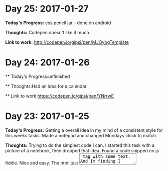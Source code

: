 # Day 25: 2017-01-27

**Today's Progress:** css pencil jar - done  on android

**Thoughts:** Codepen doesn't like it much.

**Link to work:** http://codepen.io/gipsi/pen/MJOybgTemplate


# Day 24: 2017-01-26

** Today's Progress:unfinished

** Thoughts:Had an idea for a calendar

** Link to work:https://codepen.io/gipsi/pen/YNrrwE


# Day 23: 2017-01-25

**Today's Progress:**  Getting a overall idea in my mind of a consistent style for this weeks tasks.  Made a notepad and changed Mondays clock to match.

**Thoughts:** Trying to do the simplest code I can.
I started this task with a picture of a notebook, then dropped that idea.  Found a code snipped on js fiddle.  Nice and easy.  The html just <textarea> tag with some text.  And Im finding I learn more by tweaking the css, experimenting.

**Link to work:** [A notepad](https://codepen.io/gipsi/full/NdvOoG/)


# Day 22 2017-01-24

**Today's Progress:** Todays dailycssimage was a ruler

**Thoughts:** Some helpful tools I found doing Google searches
  >*[text shadow generator](https://css3gen.com/text-shadow/)
  >*[box-shadow generator](http://www.cssmatic.com/box-shadow)
  >*[color hunt](http://colorhunt.co/)

**Link to work:**  http://codepen.io/gipsi/


 # Day 21: "017-01-23 

 **Today's Progress:** Made a clock.

 **Thoughts:** It was fun.

 **Link to work:** http://s.codepen.io/gipsi/debug/ygXexN/NjrYzyoZvKQA


# Day 20 2017-01-22

**Today's Progress:** yak shaving

**Thoughts:** bike sheds

**Link to work:** https://codepen.io/gipsi/full/MJjxww/


# Day 19: 2017-01-21

**Today's Progress:** Fiver - Another pure css image.
Using: Notepade++, CodePen, Chrome Browser, Windows 7,  Clodinary, Picture Editor,
Android, WebSafe colour site. Internet router, pc, phone ...

**Thoughts:** Repeat what you learned yesterday and learn something new today.

**Link to work:** https://codepen.io/gipsi/pen/pRPbaq



# Day 18: 2017-01-20
 
**Today's Progress:** 4/50 css images tiger

**Thoughts:** absorbing, have to concentrate, enjoying the process

**Link to work:** https://codepen.io/gipsi/pen/WRpaVM


 
# Day 17: 2017-01-19

**Today's Progress:** Good progress with 3rd css image-beaver. It is different using pc tools
 not entirely better.  Indeed some things like taking screenshot and uploading to cloud feels easier on phone.
 
 **Thoughts:** Doing something every day certainly helps the learning process.  css images 50 is a great project and the tutorial on medium explains things  really well ... and its fun!

 **Link to work:** https://codepen.io/gipsi/details/XppmNm


# Day 16: 2017-01-18

**Today's Progress:** coded elephant picture, 2nd task for css daily challenge.  Slighly better than 1st image but still on a steep learning curve.  Getting the hang of doing it all on phone.

**Thoughts:** Enjoying the challenge.  Much room for improvement.  Its good having a template and modifying it ... it works better when I do that on the phone then copy pasting into codepen rather than attempting it in the pen.  The most annoying thing in codepen is when I delete a couple of letters, wont stop and deletes a great chunk.

**Link to work:**  https://codepen.io/gipsi/pen/MJjxww


# Day 15: 2017-01-17

**Today's Progress:** First css image for #cssdailyimages.  All done on Android phone. 

 Read through medium tutorial

then used the HTML and CSS template of a koala bear.  Modified it a bit in codepen and took a screenshot.  Got a URL and put it in Portfolio thumbnail. Tweeted. 

**Thoughts:**  Plenty of room for improvement. Learning curve.  I like the way things can be changed later. 

**Link to work:** https://codepen.io/gipsi/details/MJjxww/



# Day  14: 2017-01-16

 **Today's Progress:** Started  enthusiastically on css project, offline on phone using Code Book App.  Couldnt figure out how to set backround image.  Something to do with the href=url("style.css") part.  Kept trying different directory paths but no joy.

 **Thoughts:** Email from css images challenge cheered me up and I forked and modified the Portfolio Template.  Experimented with different colours for a bit to see how that works.  I think Codepen is great for reading and playing around with code.

 **Link to work:**  https://codepen.io/gipsi/details/MJjxww/
 
 

# Day 13: 2017-01-15

**Today's Progress:** From markdown to markup-html and css

**Thoughts:** Mostly about css.

**Link to work:** Reading Shay Howe 




 # Day 12: 2017-01-14

 **Today's Progress:** Good progress with code editor on phone.  Made my 'core functionality html page' saved it and added a css colored background.

 **Thoughts:** Interesting trying to code on phone and quite pleased with how much I can do offline.

Online didnt go so well  and changing the background color of my portfolio page in codepen didn't work .

 **Link to work:**  Reading about [UX Honeycombe on Peter Morville's blog](http://intertwingled.org/user-experience-honeycomb/)
 
 

# Day 11: 2017-01-13

**Today's Progress:** Testing different code editors on phone settled on AWD as it's the first one I successfully previewed the result.  

scored 19/25 in W3schools HTML5 Quiz, so room for improvement.

**Thoughts:** Reading Aaron Gustafson - Adaptive Web Design  https://adaptivewebdesign.info
and The Jargon File. http://www.catb.org/jargon/html/R/recursive-acronym.html
**Link to work:**  http://www.w3schools.com/html/html_quiz.asp (Not the qiz I did which was in an Andoid app, but I'll have a go with this one after some revision)



# Day 10 : 2017-01-12

**Today's Progress:** Another lesson from Jeremy Keith's Resilient Web Design Chapter 6 Steps

" Here’s a threestep approach I take to web design:

Identify core functionality.Make that functionality available using the simplest possible (Web) technology.Enhance!"

**Thoughts:** Start with text

**Link to work:** A Basic HTML5 Page

<㹰 䄀渀 䔀砀攀爀挀椀猀攀 椀渀 挀漀爀攀 昀甀渀挀琀椀漀渀愀氀椀琀礀 㰀⼀瀀ਾ਀਀  㰀甀氀㸀਀    㰀氀椀㸀 圀攀戀 䌀爀愀昀琀 㰀⼀氀椀㸀਀    㰀氀椀㸀 圀攀戀 䌀漀搀攀 㰀⼀氀椀㸀਀    㰀氀椀㸀 圀攀戀 䘀漀氀欀 㰀⼀氀椀㸀਀  㰀⼀甀氀㸀਀਀㰀⼀戀漀搀礀㸀਀਀㰀⼀栀琀洀氀㸀਀
 
 
 
 
 # Day 9: 2017-01-11

**Today's Progress:**  html and css on my webpage project.  Looked up how to make some text into a link then did it three times.

**Thoughts:** Keep simplifying which leads to thinking about the meaning of words quite a bit.
The difference between program, script and code.

Changed definition of what I'm  learning from  code
to software. Read loads about this. Software development, Software engineering, agile, programming, coding, computer science etc.

**Link to work:** https://codepen.io/gipsi/full/VmzPJg/



# Day 8:  2017-01-10
**Today's Progress:**  Important breakthrough reading [Jeremy Kieth's Resilient Web Design](https://resilientwebdesign.com)


At the end of Chapter 3: Visions there is a quote from Mark Boulton echoing John Allsop's A Dao of Web Design:

>   "Start designing from the content out, rather 
> than the canvas in."  

Jeremy 's reiteration of this point made me consider it some more:

>  "This contentout way of thinking is fundamentally different to the canvasin approach that dates all the way back to the Book of Kells."





**Thoughts:** Mulling over my portfolio page, thinking about its general appearance, background colour, images etc.  Choices, decisions about building it 'from the ground up'  as is recommended in the FreeCodeacamp Challenge, with HTML and CSS or using a Bootstrap Template ... I have been using a W3schools Simply Me Template and modifying that to date ...

so ... I made the icons a bit more inkified and graphic with paint.net, and rather liking the neutrality took off all the colour.

The pendulum swing lyric in this Linkin Park video came to mind as I was grappling with a different way of seeing content.

https://youtu.be/g9j5UzxEhEMp

Modifying code on codepen through android on different browsers and WindowsPC , copy and pasting snippets, working out what's broken.Trying to keep some semblance of order with this simple piece of HTML is all the while keeping  responsiveness in my thoughts.

**Link to work:** [FreeCodeCamp PortFolio/CodePen ](https://codepen.io/gipsi/full/VmzPJg/)

# Day  7: 2017-01-09

**Today's Progress:** HTML5, CSS3 and Bootstrap in CodePen. More progress with Portfolio 
Changing colours and images, a bit of real text instead of "Kitty ipsum"

**Thoughts:** Reading [The War of Art by Steven Pressfield](http://www.stevenpressfield.com/the-war-of-art/) and practicing mindful stoicism.


**Link to work:** [Freecodecamp Portfolio on CodePen](http://codepen.io/gipsi/full/VmzPJg/)

# Day 6: 2017-01-08

**Today's Progress:** Some tinkering with Freecodecamp portfolio on CodePen. Html hyperlinks.  Put in some images, buttons - placeholders.  Changed CSS background colours. Found out what target="blank" means from w3school.

**Thoughts:** Coming back to do some work on this project makes it feel easier.  Changing some of the images and moving things around, all in the pen helps reinforce what I'm doing ... didn't manage to centre bottom button though.

**Link to work:** [FreeCodeCamp Portfolio on CodePen](http://codepen.io/gipsi/full/VmzPJg/)


# Day 5: 2017-01-07

**Today's Progress:** More work on this page using Google Chrome, Windows 7 Desktop and Atom editor.

This :

> ## Template

> ### Day : 2017-

> **Today's Progress:**

> **Thoughts:**

> **Link to work:**

Made by [Thoragio](https://github.com/thoragio/100-days-of-code/blob/master/README.md)
helped a lot - thank you!

**Thoughts:** Looking at 100 Days of code repo [suggested resources](https://github.com/Kallaway/100-days-of-code/blob/master/resources.md)
I'd also recommend:
* ["The Meditations" by Marcus Aurelius](https://librivox.org/the-meditations-of-marcus-aurelius/)  
I'm currently listening to the audiobook on Librivox.

* [The Stoic: 9 Principles to Help You Keep Calm in Chaos]
(http://99u.com/articles/24401/a-makers-guidebook-9-stoic-principles-to-nurture-your-life-and-work)

Is an outline of the principles of Stoicism which he practiced.

> "The goal of Stoicism is to attain inner peace by overcoming adversity"

**Link to work:** This Page.



# Day 4: 2017-01-06

**Today's Progress:** Tidied up GitHub blog page.

**Thoughts:** All on Android phone, battery too low to explain.

**Link to work:** https://gipsi.github.io



# Day 3: 2017-01-05
**Today's Progress:** Trying to figure out if I can switch off Jekyll Theme and
use only html/css and also thinking about reversing this (bullet list) and write
at the top, and put in chapters (blog style).

**Thoughts:** Used the Jekyll [Minimal Theme by orderedlist](https://github.com/orderedlist/minimal)

**Link to work:** [gipsi.github.io](https://gipsi.github.io)



# Day 2: 2017-01-04

**Today's Progress:** An Enki workout - Javascript Core

**Thoughts:** About habits, routines and and commitments.

**Link to work:**  Signed up to a reminder list from Enki [“Make Open Source
your 2017 Resolution”@MathieuDutour](https://blog.enki.com/make-open-source-your-2017-resolution-ec1a4569d43)



# Day 1: 2017-01-03

**Today's Progress:** Learning [Markdown](https://daringfireball.net/projects/markdown/)

**Thoughts:** This is my third start of [#100DaysOfCode](https://medium.freecodecamp.com/start-2017-with-the-100daysofcode-improved-and-updated-18ce604b237b)   
I did the first 100 and carried on to do another 50 Days.  During that time I did FreeCodeCamp, SoloLearn
Enki ... And although I managed to code at  least an hour each day I did not
get around to keeping this log on Github. So having spent time regularly visiting
Through December then halfway through finding [#Commitmas-3 Return of Commitmas](https://github.com/gipsi/commitmas-3-return-of-commitmas/blob/master/README.md)
with a great selection of videos and podcasts to help stay on track, here goes!

**Link to work:** [gipsi.github.io](https://gipsi.github.io)

